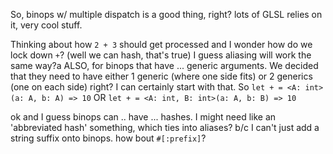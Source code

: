 
So, binops w/ multiple dispatch is a good thing, right?
lots of GLSL relies on it, very cool stuff.

Thinking about how `2 + 3` should get processed
and I wonder
how do we lock down `+`? (well we can hash, that's true)
I guess aliasing will work the same way?a
ALSO, for binops that have ... generic arguments. We decided
that they need to have either 1 generic (where one side fits)
or 2 generics (one on each side) right?
I can certainly start with that.
So
`let + = <A: int>(a: A, b: A) => 10`
OR
`let + = <A: int, B: int>(a: A, b: B) => 10`

ok and I guess binops can .. have ... hashes.
I might need like an 'abbreviated hash' something, which
ties into aliases?
b/c I can't just add a string suffix onto binops.
how bout `#[:prefix]`?
